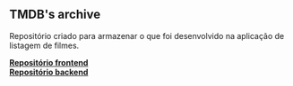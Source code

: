 ## TMDB's archive
Repositório criado para armazenar o que foi desenvolvido na aplicação de listagem de filmes.


**[Repositório frontend](https://github.com/dev-aclara/movies-frontend)**
<br>
**[Repositório backend](https://github.com/dev-aclara/movies-backend)**







